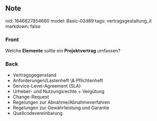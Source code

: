 ## Note
nid: 1646827854660
model: Basic-02d89
tags: vertragsgestaltung_it
markdown: false

### Front
Welche <b>Elemente</b> sollte ein <b>Projektvertrag</b> umfassen?

### Back
<ul>
  <li>Vertragsgegenstand
  <li>Anforderungen/Lastenheft \& Pflichtenheft
  <li>Service-Level-Agreement (SLA)
  <li>Urheber- und Nutzungsrechte + Vergütung
  <li>Change-Request
  <li>Regelungen zur Abnahme/Abnahmeverfahren
  <li>Regelungen zur Gewährleistung und Garantie
  <li>Quellcodevereinbarung
</ul>
